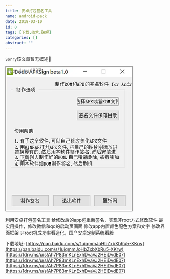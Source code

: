 ```yaml
---
title: 安卓打包签名工具
name: android-pack
date: 2018-03-10
id: 0
tags: [下载,技术,破解]
categories: []
abstract: ""
---
```

<code>Sorry</code>该文章暂无概述💊
<!--more-->


 ![](/images/android-pack1.webp)

利用安卓打包签名工具 给修改后的app包重新签名，实现非root方式修改软件 最实用操作，修改微信和qq的启动页画面 修改app内置颜色配色方案和文字 修改界面框架 非root机成功率看造化，国产安卓定制系统看脸 

下载地址:
 [https://pan.baidu.com/s/1uiqmmJoHbZxbXbRu5-XKrw](https://pan.baidu.com/s/1uiqmmJoHbZxbXbRu5-XKrw) [https://1drv.ms/u/s!Ah7P83mKLnExhDvaVJ2HEiDvdE07](https://1drv.ms/u/s!Ah7P83mKLnExhDvaVJ2HEiDvdE07) [https://1drv.ms/u/s!Ah7P83mKLnExhDvaVJ2HEiDvdE07](https://1drv.ms/u/s!Ah7P83mKLnExhDvaVJ2HEiDvdE07)
